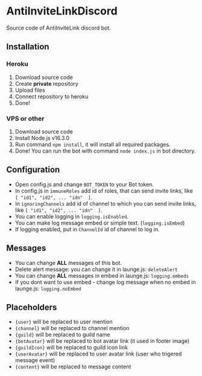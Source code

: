 # AntiInviteLinkDiscord

Source code of AntiInviteLink discord bot.

## Installation
### Heroku

1. Download source code
2. Create **private** repository
3. Upload files
4. Connect repository to heroku
5. Done!

### VPS or other

1. Download source code
2. Install Node.js v16.3.0
3. Run command `npm install`, it will install all required packages.
4. Done! You can run the bot with command `node index.js` in bot directory.

## Configuration

* Open config.js and change `BOT_TOKEN` to your Bot token. 
* In config.js in `immuneRoles` add id of roles, that can send invite links, like `[ "id1", "id2", ... "idn"  ]`. 
* In `ignoringChannels` add id of channel to which you can send invite links, like `[ "id1", "id2", ... "idn"  ]`.
* You can enable logging in `logging.isEnabled`.
* You can make log message embed or simple text. (`logging.isEmbed`)
* If logging enabled, put in `ChannelId` id of channel to log in.

## Messages

* You can change **ALL** messages of this bot.
* Delete alert message: you can change it in launge.js: `deleteAlert`
* You can change **ALL** messages in embed in launge.js: `logging.embeds`
* If you dont want to use embed - change log message when no embed in launge.js: `logging.noEmbed` 

## Placeholders

* `{user}` will be replaced to user mention
* `{channel}` will be replaced to channel mention
* `{guild}` will be replaced to guild name
* `{botAvatar}` will be replaced to bot avatar link (it used in footer image)
* `{guildIcon}` will be replaced to guild icon link
* `{userAvatar}` will be replaced to user avatar link (user who trigered message event)
* `{content}` will be replaced to message content

#
